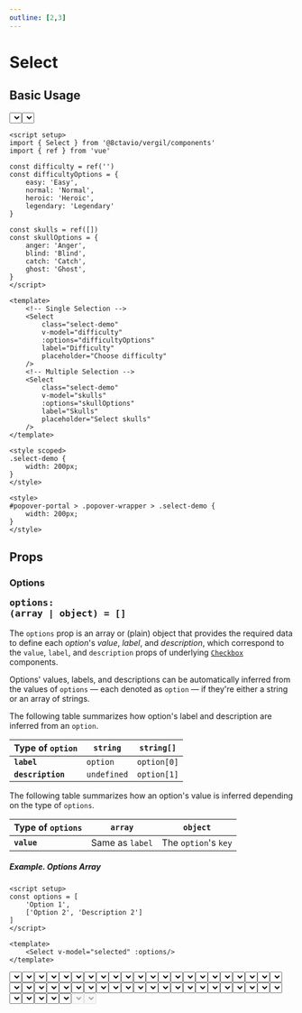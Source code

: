 ```yaml
---
outline: [2,3]
---
```


# Select

<script setup>
import { Select } from '@8ctavio/vergil/components'
import { useModel } from '@8ctavio/vergil'
import { kebabCase } from '@8ctavio/vergil/utilities'

const difficulties = {
    easy: 'Easy',
    normal: 'Normal',
    heroic: 'Heroic',
    legendary: 'Legendary'
}
const skulls = {
    anger: 'Anger',
    blind: 'Blind',
    catch: 'Catch',
    ghost: 'Ghost',
}

const demo1 = useModel('', { shallow: true })
const demo2 = useModel('', { shallow: true })
const demo3 = useModel('', { shallow: true })
const demo4 = useModel('', { shallow: true })

const options1 = [
    'Option 1',
    ['Option 2', 'Description 2']
]
const options2 = {
    value1: 'Option 1',
    value2: ['Option 2', 'Description 2']
}
const options3 = [{
    id: '123',
    name: 'Abc Def',
    email: 'abc.def@vergil.com'
},{
    id: '456',
    name: 'Uvw Xyz',
    email: 'uvw.xyz@vergil.com'
}]
const options4 = ['The Fall of Reach', 'The Flood', 'First Strike']
const options5 = ['abc','uvw','xyz']
const options6 = ['Option']
</script>

<style scoped>
.select {
    width: 200px;
}
</style>

<style>
#popover-portal > .popover-wrapper > .select-popover.select-demo {
    width: 200px;
}   
</style>

## Basic Usage

<Demo>
    <div class="col center">
        <Select class="select-demo"
            label="Difficulty"
            placeholder="Choose difficulty"
            :options="difficulties"/>
        <Select class="select-demo"
            :value="[]"
            label="Skulls"
            placeholder="Select skulls"
            :options="skulls"/>
    </div>
</Demo>

```vue
<script setup>
import { Select } from '@8ctavio/vergil/components'
import { ref } from 'vue'

const difficulty = ref('')
const difficultyOptions = {
    easy: 'Easy',
    normal: 'Normal',
    heroic: 'Heroic',
    legendary: 'Legendary'
}

const skulls = ref([])
const skullOptions = {
    anger: 'Anger',
    blind: 'Blind',
    catch: 'Catch',
    ghost: 'Ghost',
}
</script>

<template>
    <!-- Single Selection -->
    <Select
        class="select-demo"
        v-model="difficulty"
        :options="difficultyOptions"
        label="Difficulty"
        placeholder="Choose difficulty"
    />
    <!-- Multiple Selection -->
    <Select
        class="select-demo"
        v-model="skulls"
        :options="skullOptions"
        label="Skulls"
        placeholder="Select skulls"
    />
</template>

<style scoped>
.select-demo {
    width: 200px;
}
</style>

<style>
#popover-portal > .popover-wrapper > .select-demo {
    width: 200px;
}   
</style>
```

## Props

### Options <Badge><pre>options: (array | object) = []</pre></Badge>

The `options` prop is an array or (plain) object that provides the required data to define each *option*'s *value*, *label*, and *description*, which correspond to the `value`, `label`, and `description` props of underlying [`Checkbox`](/components/form/checkbox) components.

Options' values, labels, and descriptions can be automatically inferred from the values of `options` — each denoted as `option` — if they're either a string or an array of strings.

The following table summarizes how option's label and description are inferred from an `option`.

| Type of `option` | `string` | `string[]` |
| ---------------- | -------- | ---------- |
| **`label`** | `option` | `option[0]` |
| **`description`** | `undefined` | `option[1]` |

The following table summarizes how an option's value is inferred depending on the type of `options`.

| Type of `options` | `array` | `object` |
| ----------------- | ------- | -------- |
| **`value`** | Same as `label` | The `option`'s `key` |

##### Example. Options Array

```vue
<script setup>
const options = [
    'Option 1',
    ['Option 2', 'Description 2']
]
</script>

<template>
    <Select v-model="selected" :options/>
</template>
```

<Demo>
    <Select class="select-demo"
        v-model="demo1"
        :options="options1"
        placeholder="Options array"
    />    
    <code>selected.value === '{{ demo1.value }}'</code>
</Demo>

##### Example. Options Object

```vue
<script setup>
const options = {
    value1: 'Option 1',
    value2: ['Option 2', 'Description 2']
}
</script>

<template>
    <Select v-model="selected" :options/>
</template>
```

<Demo>
    <Select class="select-demo"
        v-model="demo2"
        :options="options2"
        placeholder="Options object"
    />  
    <code>selected.value === '{{ demo2.value }}'</code>
</Demo>

### Option's attributes <Badge><pre>option-[value|label|description]: (string | function)</pre></Badge>

The `option-value`, `option-label`, and `option-description` props allow to specify custom options' values, labels, and descriptions.

As strings, these props represent an object key. If an `option` is an object, the resulting value/label/description is obtained by accessing that object with the provided key.

```vue
<script setup>
const options = [{
    id: '123',
    name: 'Abc Def',
    email: 'abc.def@vergil.com'
},{
    id: '456',
    name: 'Uvw Xyz',
    email: 'uvw.xyz@vergil.com'
}]
</script>

<template>
    <Select
        v-model="selected"
        :options
        option-value="id"    
        option-label="name"
        option-description="email"
    />
</template>
```

<Demo>
    <Select class="select-demo"
        v-model="demo3"
        :options="options3"
        option-value="id"    
        option-label="name"
        option-description="email"
        placeholder="Select option"
    />
    <code>checked.value === '{{ demo3.value }}'</code>
</Demo>

As functions, these props are called for each `option`, receive the `option` and its `key` (index for arrays) as arguments, and their return value becomes the resulting value/label/description.

```vue
<script setup>
const options = [{
    id: '123',
    name: 'Abc Def',
    email: 'abc.def@vergil.com'
},{
    id: '456',
    name: 'Uvw Xyz',
    email: 'uvw.xyz@vergil.com'
}]
</script>

<template>
    <Select
        v-model="selected"
        :options
        :option-value="option => kebabCase(option.name)"    
        :option-label="option => option.name.split(' ')[0]"
        :option-description="option => `@@mail@@ ${option.email}`"
    />
</template>
```

<Demo>
    <Select class="select-demo"
        v-model="demo4"
        :options="options3"
        :option-value="option => kebabCase(option.name)"    
        :option-label="option => option.name.split(' ')[0]"
        :option-description="option => `@@mail@@ ${option.email}`"
        placeholder="Select option"
    />
    <code>checked.value === '{{ demo4.value }}'</code>
</Demo>

The following functions are the default values for the `option-value`, `option-label`, and `option-description` props.

```js
function defaultOptionValue(option, key) {
    return typeof key === 'number'
        ? Array.isArray(option) ? option[0] : option
        : key
}
function defaultOptionLabel(option) {
    return Array.isArray(option) ? option[0] : option
}
function defaultOptionDescription {
    return Array.isArray(option) ? option[1] : undefined
}
```

### Placeholder <Badge><pre>placeholder: string</pre></Badge>

```vue-html
<Select placeholder="Select option"/>
```

### Placeholder fallback <Badge><pre>placeholder-fallback: (n: number) => string</pre></Badge>

When selecting multiple options, the selected options are displayed in the select button as a comma-separated string of those options' labels. If that string overflows its container, a fallback placeholder is obtained from the `placeholder-fallback` function and displayed instead.

The `placeholder-fallback` function receives as its only argument the number of selected options.

```vue
<script setup>
const options = ['The Fall of Reach', 'The Flood', 'First Strike']
</script>

<template>
    <Select :value="[]" :options
        :placeholder-fallback="n => {
            return `${n} Option${n > 1 ? 's':''} Selected`
        }"
        placeholder="Select option"
    />
</template>
```

<Demo>
    <Select class="select-demo"
        :value="[]"
        :options="options4"
        :placeholder-fallback="n => {
            return `${n} Option${n > 1 ? 's':''} Selected`
        }"
        placeholder="Select option"
    />
</Demo>

The following function is used as the default `placeholder-fallback` value.

```js
n => `${n} Selected`
```

:::tip
The `placeholder-fallback` prop only takes effect in multiple selection mode.
:::

### Filter <Badge><pre>filter: boolean</pre></Badge>

```vue
<script setup>
const options = ['abc','uvw','xyz']
</script>

<template>
    <Select :options filter placeholder="Select option"/>
</template>
```

<Demo>
    <Select class="select-demo"
        :options="options5"
        placeholder="Select option"
        filter
    />
</Demo>

### Filter input <Badge><pre>filter-input: object</pre></Badge>

The `filter-input` prop is an object of props forwarded to the filter's `InputText` component.

```vue
<script setup>
const options = ['Option']
</script>

<template>
    <Select :options filter placeholder="Select option"
        :filter-input="{
            placeholder: 'Filter users',
            icon: 'person_search',
            max: '10'
        }"
    />
</template>
```

<Demo>
    <Select class="select-demo"
        :options="['Option']"
        placeholder="Select option"
        filter
        :filter-input="{
            placeholder: 'Filter users',
            icon: 'person_search',
            max: '10'
        }"
    />
</Demo>

:::tip
The filter's default placeholder can be configured through the `placeholderFilter` [configuration option](#configuration-options).
:::

### Not-found placeholder <Badge><pre>placeholder-not-found: (query: string) => string</pre></Badge> <Badge><pre>[MiniMarkup](/mini-markup)</pre></Badge>

The `placeholder-not-found` prop is used to obtain a placeholder to display when the `Select`'s filter input yields no results. The passed function receives as a single argument the filter input's query.

```vue
<script setup>
const options = ['Option']
</script>

<template>
    <Select :options filter placeholder="Select option"
        :placeholder-not-found="query => {
            return `@@search_off@@\nCould not find [['${query}']]`
        }"
    />
</template>
```

<Demo>
    <Select class="select-demo"
        :options="options6"
        placeholder="Select option"
        filter
        :placeholder-not-found="query => `@@search_off@@\nCould not find [['${query}']]`"
    />
</Demo>

The following function is used as the default `placeholder-not-found` value.

```js
query => `No results for [["${query}"]]`
```

### Chips <Badge><pre>chips: boolean</pre></Badge> <Badge type="warning">Only for multiple selection</Badge>

```vue
<script setup>
const options = ['abc','uvw','xyz']
</script>

<template>
    <Select
        :value="[]"
        :options
        chips
        placeholder="Select option"
    />
</template>
```

<Demo>
    <Select class="select-demo"
        :value="[]"
        :options="options5"
        placeholder="Select option"
        chips
    />
</Demo>

### Float label <Badge><pre>float-label: boolean</pre></Badge>

```vue
<script setup>
const options = ['Option']
</script>

<template>
    <Select label="Select option" float-label :options/>
</template>
```

<Demo>
    <Select class="select-demo" label="Select option" float-label :options="['Option']"/>
</Demo>

:::tip NOTE
`float-label` only works if the `placeholder` and `description` props are unset.
:::

### Underline <Badge><pre>underline: boolean</pre></Badge>

<Demo>
    <Select class="select-demo" placeholder="Select option" underline :options="['Option']"/>
</Demo>

### Fill <Badge><pre>fill: boolean</pre></Badge>

<Demo>
    <Select class="select-demo" placeholder="Select option" underline fill :options="['Option']"/>
</Demo>

### Theme <Badge><pre>theme: [theme](/theme#the-theme-prop) = 'brand'</pre></Badge>

<Demo>
    <div class="row center">
        <Select class="select-demo" underline :options="['Option']" theme="brand" placeholder="Brand"/>
        <Select class="select-demo" underline :options="['Option']" theme="user" placeholder="User"/>
        <Select class="select-demo" underline :options="['Option']" theme="ok" placeholder="Ok"/>
        <Select class="select-demo" underline :options="['Option']" theme="info" placeholder="Info"/>
        <Select class="select-demo" underline :options="['Option']" theme="warn" placeholder="Warn"/>
        <Select class="select-demo" underline :options="['Option']" theme="danger" placeholder="Danger"/>
        <Select class="select-demo" underline :options="['Option']" theme="neutral" placeholder="Neutral"/>
    </div>
</Demo>

### Size <Badge><pre>size: ('xs' | 'sm' | 'md' | 'lg' | 'xl') = 'md'</pre></Badge>

<Demo>
    <div class="col center">
        <Select class="select-demo" size="xs" :options="['Option']" placeholder="Extra Small"/>
        <Select class="select-demo" size="sm" :options="['Option']" placeholder="Small"/>
        <Select class="select-demo" size="md" :options="['Option']" placeholder="Medium"/>
        <Select class="select-demo" size="lg" :options="['Option']" placeholder="Large"/>
        <Select class="select-demo" size="xl" :options="['Option']" placeholder="Extra Large"/>
    </div>
</Demo>

### Radius <Badge><pre>radius: ('none' | 'sm' | 'md' | 'lg' | 'full') = 'md'</pre></Badge>

<Demo>
    <div class="col center w-initial">
        <Select class="select-demo" :options="['Option']" placeholder="None" radius="none"/>
        <Select class="select-demo" :options="['Option']" placeholder="Small" radius="sm"/>
        <Select class="select-demo" :options="['Option']" placeholder="Medium" radius="md"/>
        <Select class="select-demo" :options="['Option']" placeholder="Large" radius="lg"/>
        <Select class="select-demo" :options="['Option']" placeholder="Full" radius="full"/>
    </div>
    <div class="col center w-initial">
        <Select class="select-demo" :options="['Option']" underline placeholder="None" radius="none"/>
        <Select class="select-demo" :options="['Option']" underline placeholder="Small" radius="sm"/>
        <Select class="select-demo" :options="['Option']" underline placeholder="Medium" radius="md"/>
        <Select class="select-demo" :options="['Option']" underline placeholder="Large" radius="lg"/>
        <Select class="select-demo" :options="['Option']" underline placeholder="Full" radius="full"/>
    </div>
</Demo>

### Spacing <Badge><pre>spacing: ('compact' | 'expanded') = ''</pre></Badge>

<Demo>
    <div class="col">
        <div class="row center">
            <Select class="select-demo" size="xs" :options="['Option']" spacing="compact" placeholder="Compact"/>
            <Select class="select-demo" size="xs" :options="['Option']" placeholder="Default"/>
            <Select class="select-demo" size="xs" :options="['Option']" spacing="expanded" placeholder="Expanded"/>
        </div>
        <div class="row center">
            <Select class="select-demo" size="sm" :options="['Option']" spacing="compact" placeholder="Compact"/>
            <Select class="select-demo" size="sm" :options="['Option']" placeholder="Default"/>
            <Select class="select-demo" size="sm" :options="['Option']" spacing="expanded" placeholder="Expanded"/>
        </div>
        <div class="row center">
            <Select class="select-demo" size="md" :options="['Option']" spacing="compact" placeholder="Compact"/>
            <Select class="select-demo" size="md" :options="['Option']" placeholder="Default"/>
            <Select class="select-demo" size="md" :options="['Option']" spacing="expanded" placeholder="Expanded"/>
        </div>
        <div class="row center">
            <Select class="select-demo" size="lg" :options="['Option']" spacing="compact" placeholder="Compact"/>
            <Select class="select-demo" size="lg" :options="['Option']" placeholder="Default"/>
            <Select class="select-demo" size="lg" :options="['Option']" spacing="expanded" placeholder="Expanded"/>
        </div>
        <div class="row center">
            <Select class="select-demo" size="xl" :options="['Option']" spacing="compact" placeholder="Compact"/>
            <Select class="select-demo" size="xl" :options="['Option']" placeholder="Default"/>
            <Select class="select-demo" size="xl" :options="['Option']" spacing="expanded" placeholder="Expanded"/>
        </div>
    </div>
</Demo>

### Disabled <Badge><pre>disabled: boolean</pre></Badge>

<Demo>
    <Select class="select-demo" disabled placeholder="Disabled"/>
    <Select class="select-demo" disabled placeholder="Disabled" underline/>
</Demo>

## Elements

| element | tag | description |
| ---- | ---- | ------- |
| `options` | <code class="vp-code-nowrap"><div.toggle-group-wrapper></code> | `CheckboxGroup`'s wrapper of underlying `Checkbox` components. |

### Anatomy

<Demo>
    <Anatomy tag="div" classes="form-field select">
        <Anatomy tag="div" classes="form-field-label-wrapper">
            <Anatomy tag="label" classes="form-field-label"/>
            <Anatomy tag="span" classes="form-field-hint"/>
        </Anatomy>
        <Anatomy tag="p" classes="form-field-details form-field-description"/>
        <Anatomy tag="Btn" classes="btn select-button">
            <Anatomy tag="p" classes="select-placeholder">
                <Anatomy tag="span"/>
            </Anatomy>
            <Anatomy tag="div" classes="chips">
                <Anatomy tag='Badge.badge v-for="(label,value) in selected'>
                    <Anatomy tag="button">
                        <Anatomy tag="Icon" classes="icon"/>
                    </Anatomy>
                </Anatomy>
            </Anatomy>
            <Anatomy slot="aside">
                <Anatomy tag="label"/>
            </Anatomy>
        </Anatomy>
        <Anatomy tag="p" classes="form-field-details form-field-help"/>
        <Anatomy tag="Teleport" id="popover-portal">
            <Anatomy tag="div" classes="popover-wrapper">
                <Anatomy tag="div" classes="popover select-popver">
                    <Anatomy tag='Input' classes="input-text"/>
                    <Anatomy tag='p' classes="select-not-found"/>
                    <Anatomy tag='CheckboxGroup' classes="checkbox-group"/>
                </Anatomy>
            </Anatomy>
        </Anatomy>
    </Anatomy>
</Demo>

## API Reference

### Props

| prop | type | default |
| ---- | ---- | ------- |
| `value` | `string \| array` | `''` |
| `options` | `array \| object` | `[]` |
| `optionValue` | `string \| function` | |
| `optionLabel` | `string \| function` | |
| `optionDescription` | `string \| function` | |
| `placeholder` | `string` | |
| `placeholderFallback` | `(n: number) => string` | |
| `filter` | `boolean` | |
| `placeholderNotFound` | `(query: string) => string` | |
| `chips` | `boolean` | |
| `underline` | `boolean` | |
| `disabled` | `boolean` | |
| `label` | `string` | |
| `hint` | `string` | |
| `description` | `string` | |
| `help` | `string` | |
| `showErrros` | `boolean` | |
| `float-label` | `boolean` | |
| `descendant` | `boolean` | |
| [`theme`](/theme#the-theme-prop) | `'brand' \| 'user' \| 'ok' \| 'info' \| 'warn' \| 'danger' \| 'neutral'` | `'brand'` |
| `size` | `'xs' \| 'sm' \| 'md' \| 'lg' \| 'xl'` | `'md'` |
| `radius` | `'none' \| 'sm' \| 'md' \| 'lg' \| 'full'` | `'md'` |
| `spacing` | `'' \| 'compact' \| 'extended'` | `''` |
| `validator` | `function` | |
| `elements` | `object` | |

### Configuration options

`Select`'s [configuration options](/configuration) allow to overwrite some `Select` props' default values and may be overwritten under the `select` root-level configuration option.

| `select.<option>` | type | default | [global](/configuration#global-configuration-options) |
| ----------------- | ---- | ------- | :------: |
| `placeholderFallback` | `(n: number) => string` | <code>n => \`${n} Selected\`</code> | |
| `placeholderNotFound` | `(query: string) => string` | <code>query => \`No results for [["${query}"]]\`</code> | |
| `placeholderFilter` | `string` | `'Filter'` | |
| `underline` | `boolean` | | |
| `fill` | `boolean` | | |
| `theme` | [`theme`](/theme#the-theme-prop) | | ✅ |
| `size` | [`size`](/theme#the-size-prop) | | ✅ |
| `radius` | [`radius`](/theme#the-radius-prop) | | ✅ |
| `spacing` | [`spacing`](/theme#the-spacing-prop) | | ✅ |